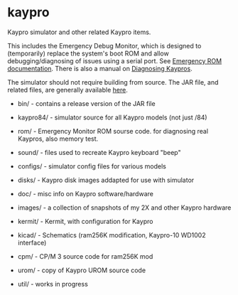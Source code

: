# kaypro

Kaypro simulator and other related Kaypro items.

This includes the Emergency Debug Monitor, which is designed to (temporarily) replace
the system's boot ROM and allow debugging/diagnosing of issues using a serial port.
See [Emergency ROM documentation](rom/doc/monitor.pdf).
There is also a manual on [Diagnosing Kaypros](rom/doc/diags.pdf).

The simulator should not require building from source. The JAR file, and related files,
are generally available [here](http://sebhc.durgadas.com/kaypro/).

-   bin/ - contains a release version of the JAR file

-   kaypro84/ - simulator source for all Kaypro models (not just /84)

-   rom/ - Emergency Monitor ROM sourse code. for diagnosing real Kaypros, also memory test.

-   sound/ - files used to recreate Kaypro keyboard "beep"

-   configs/ - simulator config files for various models

-   disks/ - Kaypro disk images addapted for use with simulator

-   doc/ - misc info on Kaypro software/hardware

-   images/ - a collection of snapshots of my 2X and other Kaypro hardware

-   kermit/ - Kermit, with configuration for Kaypro

-   kicad/ - Schematics (ram256K modification, Kaypro-10 WD1002 interface)

-   cpm/ - CP/M 3 source code for ram256K mod

-   urom/ - copy of Kaypro UROM source code

-   util/ - works in progress

